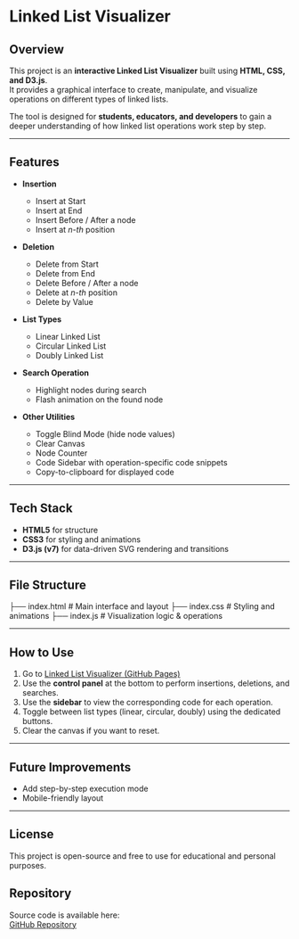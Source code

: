 # Linked List Visualizer  

## Overview  
This project is an **interactive Linked List Visualizer** built using **HTML, CSS, and D3.js**.  
It provides a graphical interface to create, manipulate, and visualize operations on different types of linked lists.  

The tool is designed for **students, educators, and developers** to gain a deeper understanding of how linked list operations work step by step.  

---

## Features  
- **Insertion**  
  - Insert at Start  
  - Insert at End  
  - Insert Before / After a node  
  - Insert at *n-th* position  

- **Deletion**  
  - Delete from Start  
  - Delete from End  
  - Delete Before / After a node  
  - Delete at *n-th* position  
  - Delete by Value  

- **List Types**  
  - Linear Linked List  
  - Circular Linked List  
  - Doubly Linked List  

- **Search Operation**  
  - Highlight nodes during search  
  - Flash animation on the found node  

- **Other Utilities**  
  - Toggle Blind Mode (hide node values)  
  - Clear Canvas  
  - Node Counter  
  - Code Sidebar with operation-specific code snippets  
  - Copy-to-clipboard for displayed code  

---

## Tech Stack  
- **HTML5** for structure  
- **CSS3** for styling and animations  
- **D3.js (v7)** for data-driven SVG rendering and transitions  

---

## File Structure  
├── index.html # Main interface and layout
├── index.css # Styling and animations
├── index.js # Visualization logic & operations

---

## How to Use  
1. Go to [Linked List Visualizer (GitHub Pages)]((https://divpaste.github.io/ds.github.io/))
3. Use the **control panel** at the bottom to perform insertions, deletions, and searches.  
4. Use the **sidebar** to view the corresponding code for each operation.  
5. Toggle between list types (linear, circular, doubly) using the dedicated buttons.  
6. Clear the canvas if you want to reset.  

---

## Future Improvements  
- Add step-by-step execution mode  
- Mobile-friendly layout  

---

## License  
This project is open-source and free to use for educational and personal purposes.

## Repository  
Source code is available here:  
[GitHub Repository](https://github.com/divpaste/ds.github.io) 
